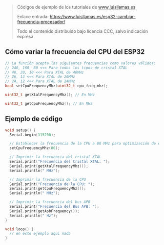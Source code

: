 > Códigos de ejemplo de los tutoriales de www.luisllamas.es
>
> Enlace entrada: https://www.luisllamas.es/esp32-cambiar-frecuencia-procesador/
>
> Todo el contenido distribuido bajo licencia CCC, salvo indicación expresa

## Cómo variar la frecuencia del CPU del ESP32
```cpp
// La función acepta las siguientes frecuencias como valores válidos:
// 240, 160, 80 <<< Para todos los tipos de cristal XTAL
// 40, 20, 10 <<< Para XTAL de 40MHz
// 26, 13 <<< Para XTAL de 26MHz
// 24, 12 <<< Para XTAL de 24MHz
bool setCpuFrequencyMhz(uint32_t cpu_freq_mhz);
```

```cpp
uint32_t getXtalFrequencyMhz(); // En MHz
```

```cpp
uint32_t getCpuFrequencyMhz(); // En MHz
```


## Ejemplo de código
```cpp
void setup() {
  Serial.begin(115200);

  // Establecer la frecuencia de la CPU a 80 MHz para optimización de consumo
  setCpuFrequencyMhz(80);

  // Imprimir la frecuencia del cristal XTAL
  Serial.print("Frecuencia del Cristal XTAL: ");
  Serial.print(getXtalFrequencyMhz());
  Serial.println(" MHz");

  // Imprimir la frecuencia de la CPU
  Serial.print("Frecuencia de la CPU: ");
  Serial.print(getCpuFrequencyMhz());
  Serial.println(" MHz");

  // Imprimir la frecuencia del bus APB
  Serial.print("Frecuencia del Bus APB: ");
  Serial.print(getApbFrequency());
  Serial.println(" Hz");
}

void loop() {
  // en este ejemplo aqui nada
}
```


